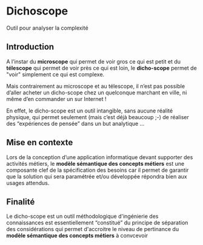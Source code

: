 # Dichoscope
Outil pour analyser la complexité

Introduction
-
A l’instar du __microscope__ qui permet de voir gros ce qui est petit et du __télescope__ qui permet de voir près ce qui est loin, le __dicho-scope__ permet de "voir" simplement ce qui est complexe.

Mais contrairement au microscope et au télescope, il n’est pas possible d’aller acheter un dicho-scope chez un quelconque marchant en ville, ni même d’en commander un sur Internet !

En effet, le dicho-scope est un outil intangible, sans aucune réalité physique, qui permet seulement (mais c’est déjà beaucoup ;-) de réaliser des “expériences de pensée” dans un but analytique …

Mise en contexte
-
Lors de la conception d’une application informatique devant supporter des activités métiers, le __modèle sémantique des concepts métiers__ est une composante clef de la spécification des besoins car il permet de garantir que la solution qui sera paramétrée et/ou développée répondra bien aux usages attendus.

Finalité
-
Le dicho-scope est un outil méthodologique d'ingénierie des connaissances est essentiellement “constitué” du principe de séparation des considérations qui permet d'accroitre le niveau de pertinance du __modèle sémantique des concepts métiers__ à convcevoir 
